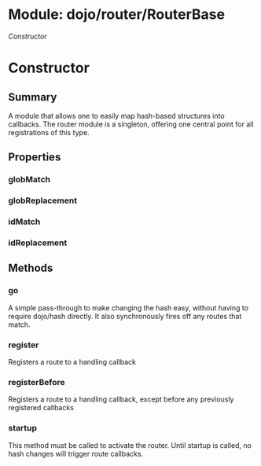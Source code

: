 # Module: dojo/router/RouterBase

*Constructor*

# Constructor

## Summary

A module that allows one to easily map hash-based structures into
callbacks. The router module is a singleton, offering one central
point for all registrations of this type.
## Properties

### globMatch


### globReplacement


### idMatch


### idReplacement


## Methods

### go
A simple pass-through to make changing the hash easy,
without having to require dojo/hash directly. It also
synchronously fires off any routes that match.

### register
Registers a route to a handling callback

### registerBefore
Registers a route to a handling callback, except before
any previously registered callbacks

### startup
This method must be called to activate the router. Until
startup is called, no hash changes will trigger route
callbacks.

